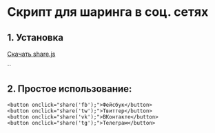 # Скрипт для шаринга в соц. сетях

## 1. Установка

<p><a target="_blank" href="https://danielkon.github.io/share/share.js" class="btn btn-lg btn-primary mb-5" download>Скачать share.js</a></p>
<p>
  `<script src="https://danielkon.github.io/share/share.js"></script>`
</p>

## 2. Простое использование:

`<button onclick="share('fb');">Фейсбук</button>`<br>
`<button onclick="share('tw');">Твиттер</button>`<br>
`<button onclick="share('vk');">ВКонтакте</button>`<br>
`<button onclick="share('tg');">Телеграм</button>`<br>

